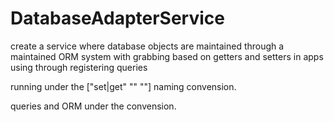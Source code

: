 # DatabaseAdapterService

create a service where database objects are maintained through a maintained ORM system with grabbing based on getters and setters in apps using through registering 
queries 

running under the ["set|get" "<tablename>" "<columnname>"] naming convension.

queries and ORM under the <servicename> convension.
